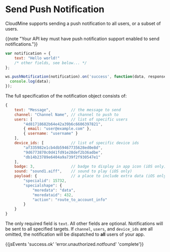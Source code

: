 # Send Push Notification

CloudMine supports sending a push notification to all users, or a subset of users.

{{note "Your API key must have push notification support enabled to send notifications."}}

```js
var notification = {
    text: "Hello world!"
    /* other fields, see below... */
};

ws.pushNotification(notification).on('success', function(data, response) {
  console.log(data);
});
```

The full specification of the notification object consists of:

```js
{
    text: "Message",         // the message to send
    channel: "Channel Name", // channel to push to
    users: [                 // list of specific users
        "4d81718682b64e42a39b6c6606397821",
        { email: "user@example.com" },
        { username: "username" }
    ],
    device_ids: [            // list of specific device ids
        "af335982e1cb4db59467735628ed0e8d",
        "9d6773870c0d41fd91e28def2b36adbe",
        "db14b23789e6404a9a739f2f930547e1"
    ],
    badge: 3,                // badge to display in app icon (iOS only)
    sound: "sound1.aiff",    // sound to play (iOS only)
    payload: {               // a place to include extra data (iOS only)
        "specialid": 15732,
        "specialshape": {
            "moredata": "data",
            "moredataid": 432,
            "action": "route_to_account_info"
        }
    }
}
```

The only required field is `text`. All other fields are optional. Notifications will be sent to all specified targets. If `channel`, `users`, and `device_ids` are all omitted, the notification will be dispatched to **all** users of your app.

{{jsEvents 'success.ok' 'error.unauthorized.notfound' 'complete'}}
